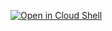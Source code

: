 [![Open in Cloud Shell](https://gstatic.com/cloudssh/images/open-btn.svg)](https://ssh.cloud.google.com/cloudshell/editor?cloudshell_git_repo=https%3A%2F%2Fgithub.com%2Fnopejimen0%2FA&cloudshell_git_branch=master&cloudshell_open_in_editor=main.js)
